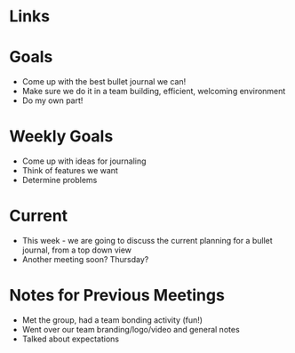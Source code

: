# Links

# Goals
* Come up with the best bullet journal we can!
* Make sure we do it in a team building, efficient, welcoming environment
* Do my own part!

# Weekly Goals
* Come up with ideas for journaling
* Think of features we want
* Determine problems

# Current

* This week - we are going to discuss the current planning for a bullet journal, from a top down view
* Another meeting soon? Thursday?

# Notes for Previous Meetings

* Met the group, had a team bonding activity (fun!)
* Went over our team branding/logo/video and general notes
* Talked about expectations


